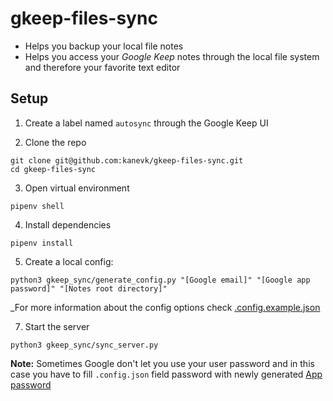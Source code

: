 # gkeep-files-sync

- Helps you backup your local file notes
- Helps you access your _Google Keep_ notes through the local file system and therefore your favorite text editor

## Setup

1. Create a label named `autosync` through the Google Keep UI

2. Clone the repo

```shell
git clone git@github.com:kanevk/gkeep-files-sync.git
cd gkeep-files-sync
```

3. Open virtual environment

```shell
pipenv shell
```

4. Install dependencies

```shell
pipenv install
```

5. Create a local config:

```shell
python3 gkeep_sync/generate_config.py "[Google email]" "[Google app password]" "[Notes root directory]"
```

\_For more information about the config options check [.config.example.json](.config.example.json)

7. Start the server

```shell
python3 gkeep_sync/sync_server.py
```

**Note:** Sometimes Google don't let you use your user password and in this case you have to fill `.config.json` field password with newly generated [App password](https://support.google.com/accounts/answer/185833?hl=en)
